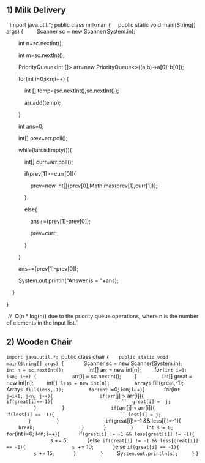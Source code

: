 ## 1) Milk Delivery

``import java.util.*;
public class milkman {
    public static void main(String[] args) {
        Scanner sc = new Scanner(System.in);

        int n=sc.nextInt();

        int m=sc.nextInt();

        PriorityQueue<int []> arr=new PriorityQueue<>((a,b)->a[0]-b[0]);

        for(int i=0;i<n;i++) {

            int [] temp={sc.nextInt(),sc.nextInt()};

            arr.add(temp);

        }

        int ans=0;

        int[] prev=arr.poll();

        while(!arr.isEmpty()){

            int[] curr=arr.poll();

            if(prev[1]>=curr[0]){

                prev=new int[]{prev[0],Math.max(prev[1],curr[1])};

            }

            else{  

                ans+=(prev[1]-prev[0]);

                prev=curr;

            }

        }

        ans+=(prev[1]-prev[0]);

        System.out.println("Answer is = "+ans);

    }

}

 //  O(n * log(n)) due to the priority queue operations, where n is the number of elements in the input list.`


## 2) Wooden Chair

`import java.util.*;
`public class chair {
  ``  public static void main(String[] args) {
    ``    Scanner sc = new Scanner(System.in);
      ``  int n = sc.nextInt();
        ``int[] arr = new int[n];
        fo`r(int i=0; i<n; i++) {
            a`rr[i] = sc.nextInt();
        }`
        in`t[] great = new int[n];
        int[`] less = new int[n];
        Arra`ys.fill(great,-1);
        Array`s.fill(less,-1);
        for(int` i=0; i<n; i++){
            for(in`t j=i+1; j<n; j++){
                if(ar`r[j] > arr[i]){
                    `if(great[i]==-1){  
                      ``  great[i] =  j;
                    }`
                }`
                if(`arr[j] < arr[i]){
                    i`f(less[i] == -1){
                       `` less[i] = j;
                    }`
                }`
                if(`great[i]!=-1 && less[i]!=-1){
                    `break;
                }`
            }`
        }`
        in`t s = 0;
        for`(int i=0; i<n; i++){
            if`(great[i] != -1 && less[great[i]] != -1){
                `s += 5;
            }els`e if(great[i] != -1 && less[great[i]] == -1){
                s `+= 10;
            }else `if(great[i] == -1){
                s +`= 15;
            }`
        }`
        Sy`stem.out.println(s);
    }`
}``
``
